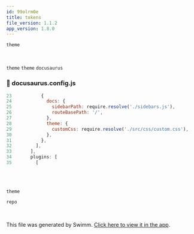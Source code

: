 ```yaml
---
id: 99olrm0e
title: tokens
file_version: 1.1.2
app_version: 1.8.0
---
```


`theme`<swm-token data-swm-token=":docusaurus.config.js:28:1:1:`        theme: {`"/>

<br/>

`theme` `theme` `docusaurus`
<!-- NOTE-swimm-snippet: the lines below link your snippet to Swimm -->
### 📄 docusaurus.config.js
```javascript
23           {
24             docs: {
25               sidebarPath: require.resolve('./sidebars.js'),
26               routeBasePath: '/',
27             },
28             theme: {
29               customCss: require.resolve('./src/css/custom.css'),
30             },
31           },
32         ],
33       ],
34       plugins: [
35         [
```

<br/>

<br/>

`theme`<swm-token data-swm-token=":docusaurus.config.js:28:1:1:`        theme: {`"/>

`repo`<swm-token data-swm-token=":docusaurus.config.js:11:15:15:`  projectName: &#39;skynet&#39;, // Usually your repo name.`"/>

<br/>

This file was generated by Swimm. [Click here to view it in the app](http://localhost:5000/repos/Z2l0aHViJTNBJTNBTm9hUmVwbyUzQSUzQU5vYW96ZXI=/docs/99olrm0e).
